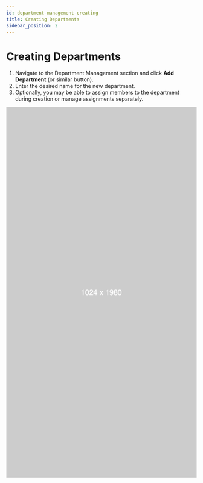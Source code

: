 ```yaml
---
id: department-management-creating
title: Creating Departments
sidebar_position: 2
---
```


# Creating Departments

1.  Navigate to the Department Management section and click **Add Department** (or similar button).
2.  Enter the desired name for the new department.
3.  Optionally, you may be able to assign members to the department during creation or manage assignments separately.

![Screenshot: Add Department](/img/add-department.png)
